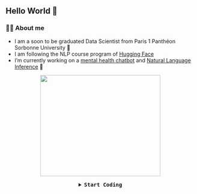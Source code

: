 ## Hello World 👋


### :woman_technologist: About me 

- I am a soon to be graduated Data Scientist from Paris 1 Panthéon Sorbonne University :school:
- I am following the NLP course program of [Hugging Face](https://huggingface.co/course/chapter1/1) 
- I’m currently working on a [mental health chatbot](https://github.com/sarrabenyahia/chatbot-mental-health) and [Natural Language Inference](https://github.com/sarrabenyahia/NLI-SNLI) 🔭

<p align="center">
  <img width="320" height="270" src="https://media.tenor.com/Wl-KdhG1N24AAAAd/cats.gif">
</p>



<details align="center">

<summary> <b> <samp> Start Coding </samp></b></summary>
<samp>
 <b><h2 style="color: #fc6203"> CODING&nbsp;BEGAN </h2> </b>
<img src="https://media.tenor.com/GOj9ZF_-ZOcAAAAC/cat.gif" width="200"/>
  
Let's connect : 
<p align="center">
  <a target="_blank"href="https://www.linkedin.com/in/sarrabenyahia/"><img src="https://img.shields.io/badge/linkedin-%230077B5.svg?&style=for-the-badge&logo=linkedin&logoColor=white" /></a>&nbsp;&nbsp;&nbsp;&nbsp;
  <a href="mailto:benyahiasarra9@gmail.com?subject=Hello%20Sarra,%20From%20Github"><img src="https://img.shields.io/badge/gmail-%23D14836.svg?&style=for-the-badge&logo=gmail&logoColor=white" /></a>&nbsp;&nbsp;&nbsp;&nbsp;
</p>

</samp>
</details>





